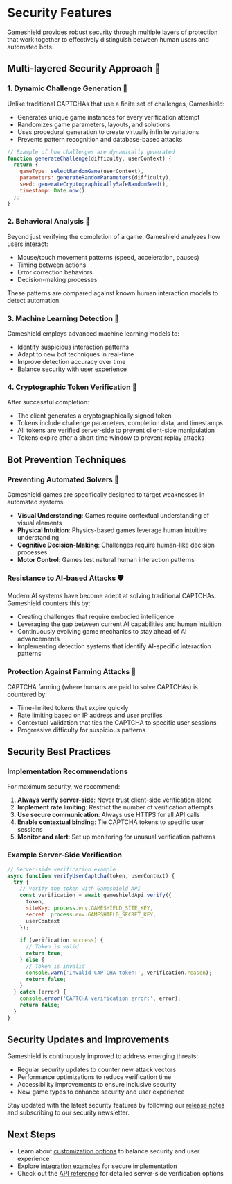 # Security Features

Gameshield provides robust security through multiple layers of protection that work together to effectively distinguish between human users and automated bots.

## Multi-layered Security Approach 🔐

### 1. Dynamic Challenge Generation 🎲

Unlike traditional CAPTCHAs that use a finite set of challenges, Gameshield:

- Generates unique game instances for every verification attempt
- Randomizes game parameters, layouts, and solutions
- Uses procedural generation to create virtually infinite variations
- Prevents pattern recognition and database-based attacks

```javascript
// Example of how challenges are dynamically generated
function generateChallenge(difficulty, userContext) {
  return {
    gameType: selectRandomGame(userContext),
    parameters: generateRandomParameters(difficulty),
    seed: generateCryptographicallySafeRandomSeed(),
    timestamp: Date.now()
  };
}
```

### 2. Behavioral Analysis 👤

Beyond just verifying the completion of a game, Gameshield analyzes how users interact:

- Mouse/touch movement patterns (speed, acceleration, pauses)
- Timing between actions
- Error correction behaviors
- Decision-making processes

These patterns are compared against known human interaction models to detect automation.

### 3. Machine Learning Detection 🧠

Gameshield employs advanced machine learning models to:

- Identify suspicious interaction patterns
- Adapt to new bot techniques in real-time
- Improve detection accuracy over time
- Balance security with user experience

### 4. Cryptographic Token Verification 🔑

After successful completion:

- The client generates a cryptographically signed token
- Tokens include challenge parameters, completion data, and timestamps
- All tokens are verified server-side to prevent client-side manipulation
- Tokens expire after a short time window to prevent replay attacks

## Bot Prevention Techniques

### Preventing Automated Solvers 🤖

Gameshield games are specifically designed to target weaknesses in automated systems:

- **Visual Understanding**: Games require contextual understanding of visual elements
- **Physical Intuition**: Physics-based games leverage human intuitive understanding
- **Cognitive Decision-Making**: Challenges require human-like decision processes
- **Motor Control**: Games test natural human interaction patterns

### Resistance to AI-based Attacks 🛡️

Modern AI systems have become adept at solving traditional CAPTCHAs. Gameshield counters this by:

- Creating challenges that require embodied intelligence
- Leveraging the gap between current AI capabilities and human intuition
- Continuously evolving game mechanics to stay ahead of AI advancements
- Implementing detection systems that identify AI-specific interaction patterns

### Protection Against Farming Attacks 👥

CAPTCHA farming (where humans are paid to solve CAPTCHAs) is countered by:

- Time-limited tokens that expire quickly
- Rate limiting based on IP address and user profiles
- Contextual validation that ties the CAPTCHA to specific user sessions
- Progressive difficulty for suspicious patterns

## Security Best Practices

### Implementation Recommendations

For maximum security, we recommend:

1. **Always verify server-side**: Never trust client-side verification alone
2. **Implement rate limiting**: Restrict the number of verification attempts
3. **Use secure communication**: Always use HTTPS for all API calls
4. **Enable contextual binding**: Tie CAPTCHA tokens to specific user sessions
5. **Monitor and alert**: Set up monitoring for unusual verification patterns

### Example Server-Side Verification

```javascript
// Server-side verification example
async function verifyUserCaptcha(token, userContext) {
  try {
    // Verify the token with Gameshield API
    const verification = await gameshieldApi.verify({
      token,
      siteKey: process.env.GAMESHIELD_SITE_KEY,
      secret: process.env.GAMESHIELD_SECRET_KEY,
      userContext
    });
    
    if (verification.success) {
      // Token is valid
      return true;
    } else {
      // Token is invalid
      console.warn('Invalid CAPTCHA token:', verification.reason);
      return false;
    }
  } catch (error) {
    console.error('CAPTCHA verification error:', error);
    return false;
  }
}
```

## Security Updates and Improvements

Gameshield is continuously improved to address emerging threats:

- Regular security updates to counter new attack vectors
- Performance optimizations to reduce verification time
- Accessibility improvements to ensure inclusive security
- New game types to enhance security and user experience

Stay updated with the latest security features by following our [release notes](https://github.com/your-username/gameshield/releases) and subscribing to our security newsletter.

## Next Steps

- Learn about [customization options](/guide/customization) to balance security and user experience
- Explore [integration examples](/guide/integration-examples) for secure implementation
- Check out the [API reference](/api/server) for detailed server-side verification options
